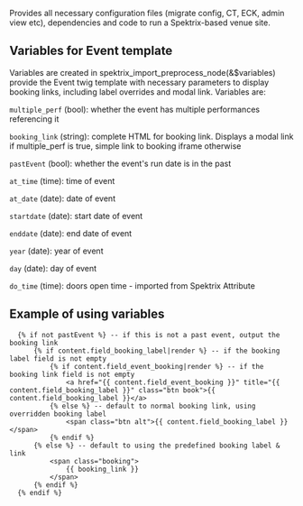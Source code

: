 Provides all necessary configuration files (migrate config, CT, ECK, admin view etc),
dependencies and code to run a Spektrix-based venue site. 

Variables for Event template
----------------------------

Variables are created in spektrix_import_preprocess_node(&$variables) provide
the Event twig template with necessary parameters to display booking links, including
label overrides and modal link. Variables are:

  `multiple_perf` (bool): whether the event has multiple performances referencing it

  `booking_link` (string): complete HTML for booking link. Displays a modal link if 
                         multiple_perf is true, simple link to booking iframe otherwise

  `pastEvent` (bool): whether the event's run date is in the past

  `at_time` (time): time of event

  `at_date` (date): date of event

  `startdate` (date): start date of event

  `enddate` (date): end date of event

  `year` (date): year of event

  `day` (date): day of event

  `do_time` (time): doors open time - imported from Spektrix Attribute


Example of using variables
--------------------------
```twig
  {% if not pastEvent %} -- if this is not a past event, output the booking link
      {% if content.field_booking_label|render %} -- if the booking label field is not empty
          {% if content.field_event_booking|render %} -- if the booking link field is not empty
              <a href="{{ content.field_event_booking }}" title="{{ content.field_booking_label }}" class="btn book">{{ content.field_booking_label }}</a>
          {% else %} -- default to normal booking link, using overridden booking label
              <span class="btn alt">{{ content.field_booking_label }}</span>
          {% endif %}
      {% else %} -- default to using the predefined booking label & link
          <span class="booking">
              {{ booking_link }}
          </span>
      {% endif %}
  {% endif %}
```

